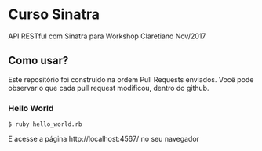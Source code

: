 # Curso Sinatra
API RESTful com Sinatra para Workshop Claretiano Nov/2017

## Como usar?

Este repositório foi construído na ordem Pull Requests enviados. Você pode observar o que cada pull request modificou, dentro do github.

### Hello World

```console
$ ruby hello_world.rb
```

E acesse a página http://localhost:4567/ no seu navegador

